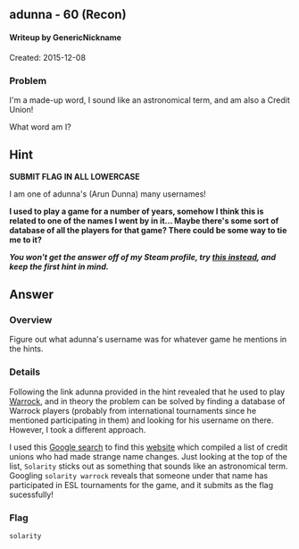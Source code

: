 ## adunna - 60 (Recon) ##
#### Writeup by GenericNickname

Created: 2015-12-08

### Problem ###

I'm a made-up word, I sound like an astronomical term, and am also a Credit Union!

What word am I?

## Hint ##

**SUBMIT FLAG IN ALL LOWERCASE**

I am one of adunna's (Arun Dunna) many usernames!

**I used to play a game for a number of years, somehow I think this is related to one of the names I went by in it... Maybe there's some sort of database of all the players for that game? There could be some way to tie me to it?**


***You won't get the answer off of my Steam profile, try [this instead](http://lmgtfy.com/?q=xlmatrix+csgo), and keep the first hint in mind.***

## Answer ##

### Overview ###

Figure out what adunna's username was for whatever game he mentions in the hints.

### Details ###

Following the link adunna provided in the hint revealed that he used to play [Warrock](http://en.warrock.nexoneu.com/), and in theory the problem can be solved by finding a database of Warrock players (probably from international tournaments since he mentioned participating in them) and looking for his username on there. However, I took a different approach.

I used this [Google search](https://www.google.com/?gws_rd=ssl#q=credit+unions+with+strange+names) to find this [website](http://thefinancialbrand.com/26729/credit-union-name-change-study/) which compiled a list of credit unions who had made strange name changes. Just looking at the top of the list, `Solarity` sticks out as something that sounds like an astronomical term. Googling `solarity warrock` reveals that someone under that name has participated in ESL tournaments for the game, and it submits as the flag sucessfully!

### Flag ###

    solarity